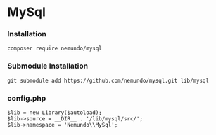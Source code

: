 # MySql

### Installation
```
composer require nemundo/mysql
```

### Submodule Installation
```
git submodule add https://github.com/nemundo/mysql.git lib/mysql
```

### config.php
```
$lib = new Library($autoload);
$lib->source = __DIR__ . '/lib/mysql/src/';
$lib->namespace = 'Nemundo\\MySql';
```